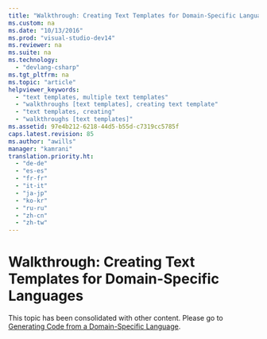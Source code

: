 ```yaml
---
title: "Walkthrough: Creating Text Templates for Domain-Specific Languages"
ms.custom: na
ms.date: "10/13/2016"
ms.prod: "visual-studio-dev14"
ms.reviewer: na
ms.suite: na
ms.technology: 
  - "devlang-csharp"
ms.tgt_pltfrm: na
ms.topic: "article"
helpviewer_keywords: 
  - "text templates, multiple text templates"
  - "walkthroughs [text templates], creating text template"
  - "text templates, creating"
  - "walkthroughs [text templates]"
ms.assetid: 97e4b212-6218-44d5-b55d-c7319cc5785f
caps.latest.revision: 85
ms.author: "awills"
manager: "kamrani"
translation.priority.ht: 
  - "de-de"
  - "es-es"
  - "fr-fr"
  - "it-it"
  - "ja-jp"
  - "ko-kr"
  - "ru-ru"
  - "zh-cn"
  - "zh-tw"
---
```

# Walkthrough: Creating Text Templates for Domain-Specific Languages
This topic has been consolidated with other content. Please go to [Generating Code from a Domain-Specific Language](../modeling/generating-code-from-a-domain-specific-language.md).